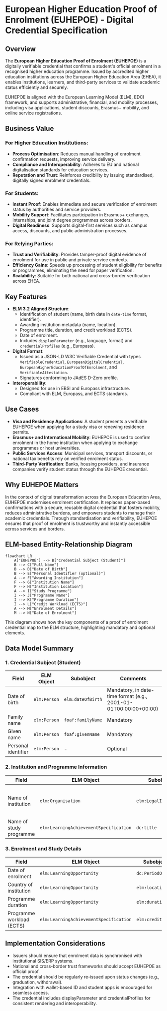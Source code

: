 # **European Higher Education Proof of Enrolment (EUHEPOE) - Digital Credential Specification**

## Overview

The **European Higher Education Proof of Enrolment (EUHEPOE)** is a digitally verifiable credential that confirms a student's official enrolment in a recognised higher education programme. Issued by accredited higher education institutions across the European Higher Education Area (EHEA), it enables institutions, learners, and third-party services to validate academic status efficiently and securely.

EUHEPOE is aligned with the European Learning Model (ELM), EDCI framework, and supports administrative, financial, and mobility processes, including visa applications, student discounts, Erasmus+ mobility, and online service registrations.

## Business Value

### For Higher Education Institutions:

* **Process Optimisation**: Reduces manual handling of enrolment confirmation requests, improving service delivery.
* **Compliance and Interoperability**: Adheres to EU and national digitalisation standards for education services.
* **Reputation and Trust**: Reinforces credibility by issuing standardised, digitally signed enrolment credentials.

### For Students:

* **Instant Proof**: Enables immediate and secure verification of enrolment status by authorities and service providers.
* **Mobility Support**: Facilitates participation in Erasmus+ exchanges, internships, and joint degree programmes across borders.
* **Digital Readiness**: Supports digital-first services such as campus access, discounts, and public administration processes.

### For Relying Parties:

* **Trust and Verifiability**: Provides tamper-proof digital evidence of enrolment for use in public and private service contexts.
* **Efficiency Gains**: Speeds up processing of student eligibility for benefits or programmes, eliminating the need for paper verification.
* **Scalability**: Suitable for both national and cross-border verification across EHEA.

## Key Features

* **ELM 3.2 Aligned Structure**:
  * Identification of student (name, birth date in `date-time` format, identifier).
  * Awarding institution metadata (name, location).
  * Programme title, duration, and credit workload (ECTS).
  * Date of enrolment.
  * Includes `displayParameter` (e.g., language, format) and `credentialProfiles` (e.g., Europass).
* **Digital Format**:
  * Issued as a JSON-LD W3C Verifiable Credential with types `VerifiableCredential`, `EuropeanDigitalCredential`, `EuropeanHigherEducationProofOfEnrolment`, and `VerifiableAttestation`.
  * Signatures conforming to JAdES D-Zero profile.
* **Interoperability**:
  * Designed for use in EBSI and Europass infrastructure.
  * Compliant with ELM, Europass, and ECTS standards.

## Use Cases

* **Visa and Residency Applications**:
  A student presents a verifiable EUHEPOE when applying for a study visa or renewing residence permits.
* **Erasmus+ and International Mobility**:
  EUHEPOE is used to confirm enrolment in the home institution when applying to exchange programmes or host universities.
* **Public Services Access**:
  Municipal services, transport discounts, or national tax benefits rely on verified enrolment status.
* **Third-Party Verification**:
  Banks, housing providers, and insurance companies verify student status through the EUHEPOE credential.

## Why EUHEPOE Matters

In the context of digital transformation across the European Education Area, EUHEPOE modernises enrolment certification. It replaces paper-based confirmations with a secure, reusable digital credential that fosters mobility, reduces administrative burdens, and empowers students to manage their academic credentials. Through standardisation and verifiability, EUHEPOE ensures that proof of enrolment is trustworthy and instantly accessible across services and borders.

## ELM-based Entity-Relationship Diagram

```mermaid
flowchart LR
    A["EUHEPOE"] --> B["Credential Subject (Student)"]
    B --> C["Full Name"]
    B --> D["Date of Birth"]
    B --> E["Personal Identifier (optional)"]
    A --> F["Awarding Institution"]
    F --> G["Institution Name"]
    F --> H["Institution Location"]
    A --> I["Study Programme"]
    I --> J["Programme Name"]
    I --> K["Programme Duration"]
    I --> L["Credit Workload (ECTS)"]
    A --> M["Enrolment Details"]
    M --> N["Date of Enrolment"]
```

This diagram shows how the key components of a proof of enrolment credential map to the ELM structure, highlighting mandatory and optional elements.

## Data Model Summary

### 1. Credential Subject (Student)

| Field               | ELM Object   | Subobject         | Comments  |
| ------------------- | ------------ | ----------------- | --------- |
| Date of birth       | `elm:Person` | `elm:dateOfBirth` | Mandatory, in date-time format (e.g., 2001-01-01T00:00:00+00:00) |
| Family name         | `elm:Person` | `foaf:familyName` | Mandatory |
| Given name          | `elm:Person` | `foaf:givenName`  | Mandatory |
| Personal identifier | `elm:Person` | -                 | Optional  |

### 2. Institution and Programme Information

| Field                   | ELM Object                             | Subobject             | Comments  |
| ----------------------- | -------------------------------------- | --------------------- | --------- |
| Name of institution     | `elm:Organisation`                     | `elm:LegalIdentifier` | Mandatory, includes location (e.g., country) |
| Name of study programme | `elm:LearningAchievementSpecification` | `dc:title`            | Mandatory |

### 3. Enrolment and Study Details

| Field                     | ELM Object                             | Subobject         | Comments  |
| ------------------------- | -------------------------------------- | ----------------- | --------- |
| Date of enrolment         | `elm:LearningOpportunity`              | `dc:PeriodOfTime` | Mandatory |
| Country of institution    | `elm:LearningOpportunity`              | `elm:location`    | Optional  |
| Programme duration        | `elm:LearningOpportunity`              | `elm:duration`    | Optional  |
| Programme workload (ECTS) | `elm:LearningAchievementSpecification` | `elm:creditPoint` | Mandatory |

## Implementation Considerations

* Issuers should ensure that enrolment data is synchronised with institutional SIS/ERP systems.
* National and cross-border trust frameworks should accept EUHEPOE as official proof.
* The credential should be regularly re-issued upon status changes (e.g., graduation, withdrawal).
* Integration with wallet-based ID and student apps is encouraged for seamless access.
* The credential includes displayParameter and credentialProfiles for consistent rendering and interoperability.
